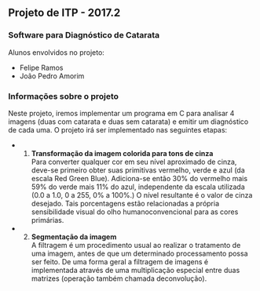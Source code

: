## Projeto de ITP - 2017.2
### Software para Diagnóstico de Catarata

Alunos envolvidos no projeto:
- Felipe Ramos
- João Pedro Amorim

### Informações sobre o projeto
Neste projeto, iremos implementar um programa em C para analisar 4 imagens (duas com catarata e duas sem catarata) e emitir um diagnóstico de cada uma.
O projeto irá ser implementado nas seguintes etapas:
- 1. **Transformação da imagem colorida para tons de cinza**  
Para converter qualquer cor em seu nível aproximado de cinza, deve-se primeiro obter suas primitivas vermelho, verde e azul (da escala Red Green Blue). Adiciona-se então 30% do vermelho mais 59% do verde mais 11% do azul, independente da escala utilizada (0.0 a 1.0, 0 a 255, 0% a 100%.) O nível resultante é o valor de cinza desejado. Tais porcentagens estão relacionadas a própria sensibilidade visual do olho​ humano​ convencional​ para​ as​ cores​ primárias.  
- 2. **Segmentação da imagem**  
A filtragem é um procedimento usual ao realizar o tratamento de uma imagem, antes de que um determinado processamento possa ser feito. De uma forma geral a filtragem de imagens é implementada através de uma multiplicação especial entre duas​ matrizes​ (operação​ também​ chamada​ de​ convolução).